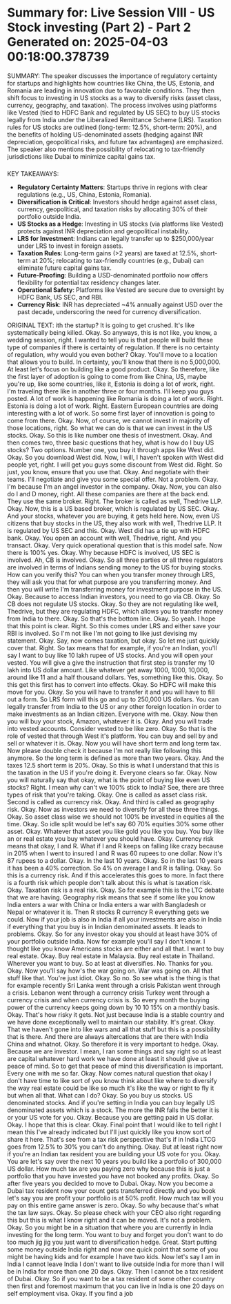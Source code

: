 Summary for: Live Session VIII - US Stock investing (Part 2)  - Part 2
Generated on: 2025-04-03 00:18:00.378739
==================================================

SUMMARY:
The speaker discusses the importance of regulatory certainty for startups and highlights how countries like China, the US, Estonia, and Romania are leading in innovation due to favorable conditions. They then shift focus to investing in US stocks as a way to diversify risks (asset class, currency, geography, and taxation). The process involves using platforms like Vested (tied to HDFC Bank and regulated by US SEC) to buy US stocks legally from India under the Liberalized Remittance Scheme (LRS). Taxation rules for US stocks are outlined (long-term: 12.5%, short-term: 20%), and the benefits of holding US-denominated assets (hedging against INR depreciation, geopolitical risks, and future tax advantages) are emphasized. The speaker also mentions the possibility of relocating to tax-friendly jurisdictions like Dubai to minimize capital gains tax.  

###

KEY TAKEAWAYS:
- **Regulatory Certainty Matters**: Startups thrive in regions with clear regulations (e.g., US, China, Estonia, Romania).  
- **Diversification is Critical**: Investors should hedge against asset class, currency, geopolitical, and taxation risks by allocating 30% of their portfolio outside India.  
- **US Stocks as a Hedge**: Investing in US stocks (via platforms like Vested) protects against INR depreciation and geopolitical instability.  
- **LRS for Investment**: Indians can legally transfer up to $250,000/year under LRS to invest in foreign assets.  
- **Taxation Rules**: Long-term gains (>2 years) are taxed at 12.5%, short-term at 20%; relocating to tax-friendly countries (e.g., Dubai) can eliminate future capital gains tax.  
- **Future-Proofing**: Building a USD-denominated portfolio now offers flexibility for potential tax residency changes later.  
- **Operational Safety**: Platforms like Vested are secure due to oversight by HDFC Bank, US SEC, and RBI.  
- **Currency Risk**: INR has depreciated ~4% annually against USD over the past decade, underscoring the need for currency diversification.

ORIGINAL TEXT:
ith the startup? It is going to get crushed. It's like systematically being killed. Okay. So anyways, this is not like, you know, a wedding session, right. I wanted to tell you is that people will build these type of companies if there is certainty of regulation. If there is no certainty of regulation, why would you even bother? Okay. You'll move to a location that allows you to build. In certainty, you'll know that there is no 5,000,000. At least let's focus on building like a good product. Okay. So therefore, like the first layer of adoption is going to come from like China, US, maybe you're up, like some countries, like it, Estonia is doing a lot of work, right. I'm traveling there like in another three or four months. I'll keep you guys posted. A lot of work is happening like Romania is doing a lot of work. Right. Estonia is doing a lot of work. Right. Eastern European countries are doing interesting with a lot of work. So some first layer of innovation is going to come from there. Okay. Now, of course, we cannot invest in majority of those locations, right. So what we can do is that we can invest in the US stocks. Okay. So this is like number one thesis of investment. Okay. And then comes two, three basic questions that hey, what is how do I buy US stocks? Two options. Number one, you buy it through apps like West did. Okay. So you download West did. Now, I will, I haven't spoken with West did people yet, right. I will get you guys some discount from West did. Right. So just, you know, ensure that you use that. Okay. And negotiate with their teams. I'll negotiate and give you some special offer. Not a problem. Okay. I'm because I'm an angel investor in the company. Okay. Now, you can also do I and D money, right. All these companies are there at the back end. They use the same broker. Right. The broker is called as well, Thedrive LLP. Okay. Now, this is a US based broker, which is regulated by US SEC. Okay. And your stocks, whatever you are buying, it gets held here. Now, even US citizens that buy stocks in the US, they also work with well, Thedrive LLP. It is regulated by US SEC and this. Okay. West did has a tie up with HDFC bank. Okay. You open an account with well, Thedrive, right. And you transact. Okay. Very quick operational question that is this model safe. Now there is 100% yes. Okay. Why because HDFC is involved, US SEC is involved. Ah, CB is involved. Okay. So all three parties or all three regulators are involved in terms of Indians sending money to the US for buying stocks. How can you verify this? You can when you transfer money through LRS, they will ask you that for what purpose are you transferring money. And then you will write I'm transferring money for investment purpose in the US. Okay. Because to access Indian investors, you need to go via CB. Okay. So CB does not regulate US stocks. Okay. So they are not regulating like well, Thedrive, but they are regulating HDFC, which allows you to transfer money from India to there. Okay. So that's the bottom line. Okay. So yeah. I hope that this point is clear. Right. So this comes under LRS and either save your RBI is involved. So I'm not like I'm not going to like just devising my statement. Okay. Say, now comes taxation, but okay. So let me just quickly cover that. Right. So tax means that for example, if you're an Indian, you'll say I want to buy like 10 lakh rupee of US stocks. And you will open your vested. You will give a give the instruction that first step is transfer my 10 lakh into US dollar amount. Like whatever get away 1000, 1000, 10,000, around like 11 and a half thousand dollars. Yes, something like this. Okay. So this get this first has to convert into effects. Okay. So HDFC will make this move for you. Okay. So you will have to transfer it and you will have to fill out a form. So LRS form will this go and up to 250,000 US dollars. You can legally transfer from India to the US or any other foreign location in order to make investments as an Indian citizen. Everyone with me. Okay. Now then you will buy your stock, Amazon, whatever it is. Okay. And you will trade into vested accounts. Consider vested to be like zero. Okay. So that is the role of vested that through West it's platform. You can buy and sell by and sell or whatever it is. Okay. Now you will have short term and long term tax. Now please double check it because I'm not really like following this anymore. So the long term is defined as more than two years. Okay. And the taxes 12.5 short term is 20%. Okay. So this is what I understand that this is the taxation in the US if you're doing it. Everyone clears so far. Okay. Now you will naturally say that okay, what is the point of buying like even US stocks? Right. I mean why can't we 100% stick to India? See, there are three types of risk that you're taking. Okay. One is called as asset class risk. Second is called as currency risk. Okay. And third is called as geography risk. Okay. Now as investors we need to diversify for all these three things. Okay. So asset class wise we should not 100% be invested in equities all the time. Okay. So idle split would be let's say 60 70% equities 30% some other asset. Okay. Whatever that asset you like gold you like you buy. You buy like an or real estate you buy whatever you should have. Okay. Currency risk means that okay, I and R. What if I and R keeps on falling like crazy because in 2015 when I went to insured I and R was 60 rupees to one dollar. Now it's 87 rupees to a dollar. Okay. In the last 10 years. Okay. So in the last 10 years it has been a 40% correction. So 4% on average I and R is falling. Okay. So this is a currency risk. And if this accelerates this goes to more. In fact there is a fourth risk which people don't talk about this is what is taxation risk. Okay. Taxation risk is a real risk. Okay. So for example this is the LTC debate that we are having. Geography risk means that see if some like you know India enters a war with China or India enters a war with Bangladesh or Nepal or whatever it is. Then R stocks R currency R everything gets we could. Now if your job is also in India if all your investments are also in India if everything that you buy is in Indian denominated assets. It leads to problems. Okay. So for any investor okay you should at least have 30% of your portfolio outside India. Now for example you'll say I don't know. I thought like you know Americans stocks are either and all that. I want to buy real estate. Okay. Buy real estate in Malaysia. Buy real estate in Thailand. Wherever you want to buy. So at least at diversifies. No. Thanks for you. Okay. Now you'll say how's the war going on. War was going on. All that stuff like that. You're just idiot. Okay. So no. So see what is the thing is that for example recently Sri Lanka went through a crisis Pakistan went through a crisis. Lebanon went through a currency crisis Turkey went through a currency crisis and when currency crisis is. So every month the buying power of the currency keeps going down by 10 10 15% on a monthly basis. Okay. That's how risky it gets. Not just because India is a stable country and we have done exceptionally well to maintain our stability. It's great. Okay. That we haven't gone into like wars and all that stuff but this is a possibility that is there. And there are always altercations that are there with India China and whatnot. Okay. So therefore it is very important to hedge. Okay. Because we are investor. I mean, I ran some things and say right so at least are capital whatever hard work we have done at least it should give us peace of mind. So to get that peace of mind this diversification is important. Every one with me so far. Okay. Now comes natural question that okay I don't have time to like sort of you know think about like where to diversify the way real estate could be like so much it's like the way or right to fly it but when all that. What can I do? Okay. So you buy us stocks. US denominated stocks. And if you're setting in India you can buy legally US denominated assets which is a stock. The more the INR falls the better it is or your US vote for you. Okay. Because you are getting paid in US dollar. Okay. I hope that this is clear. Okay. Final point that I would like to tell right I mean this I've already indicated but I'll just quickly like you know sort of share it here. That's see from a tax risk perspective that's if in India LTCG goes from 12.5% to 30% you can't do anything. Okay. But at least right now if you're an Indian tax resident you are building your US vote for you. Okay. You are let's say over the next 10 years you build like a portfolio of 300,000 US dollar. How much tax are you paying zero why because this is just a portfolio that you have invested you have not booked any profits. Okay. So after five years you decided to move to Dubai. Okay. Now you become a Dubai tax resident now your count gets transferred directly and you book let's say you are profit your portfolio is at 50% profit. How much tax will you pay on this entire game answer is zero. Okay. So why because that's what the tax law says. Okay. So please check with your CEO also right regarding this but this is what I know right and it can be moved. It's not a problem. Okay. So you might be in a situation that where you are currently in India investing for the long term. You want to buy and forget you don't want to do too much jig jig you just want to diversification hedge. Great. Start putting some money outside India right and now one quick point that some of you might be having kids and for example I have two kids. Now let's say I am in India I cannot leave India I don't want to live outside India for more than I will be in India for more than one 20 days. Okay. Then I cannot be a tax resident of Dubai. Okay. So if you want to be a tax resident of some other country then first and foremost maximum that you can live in India is one 20 days on self employment visa. Okay. If you find a job